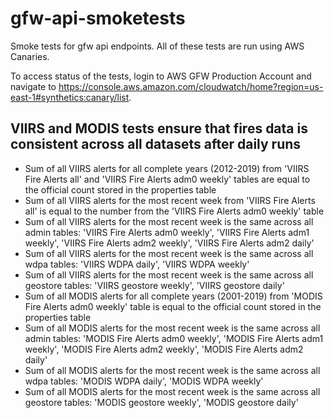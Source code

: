# gfw-api-smoketests
Smoke tests for gfw api endpoints.
All of these tests are run using AWS Canaries.

To access status of the tests, login to AWS GFW Production Account and navigate to <https://console.aws.amazon.com/cloudwatch/home?region=us-east-1#synthetics:canary/list>.

## VIIRS and MODIS tests ensure that fires data is consistent across all datasets after daily runs 

* Sum of all VIIRS alerts for all complete years (2012-2019) from 'VIIRS Fire Alerts all' and 'VIIRS Fire Alerts adm0 weekly' tables are equal to the official count stored in the properties table
* Sum of all VIIRS alerts for the most recent week from 'VIIRS Fire Alerts all' is equal to the number from the 'VIIRS Fire Alerts adm0 weekly' table 
* Sum of all VIIRS alerts for the most recent week is the same across all admin tables: 'VIIRS Fire Alerts adm0 weekly', 'VIIRS Fire Alerts adm1 weekly', 'VIIRS Fire Alerts adm2 weekly', 'VIIRS Fire Alerts adm2 daily'
* Sum of all VIIRS alerts for the most recent week is the same across all wdpa tables: 'VIIRS WDPA daily', 'VIIRS WDPA weekly'
* Sum of all VIIRS alerts for the most recent week is the same across all geostore tables: 'VIIRS geostore weekly', 'VIIRS geostore daily'
* Sum of all MODIS alerts for all complete years (2001-2019) from 'MODIS Fire Alerts adm0 weekly' table is equal to the official count stored in the properties table
* Sum of all MODIS alerts for the most recent week is the same across all admin tables: 'MODIS Fire Alerts adm0 weekly', 'MODIS Fire Alerts adm1 weekly', 'MODIS Fire Alerts adm2 weekly', 'MODIS Fire Alerts adm2 daily'
* Sum of all MODIS alerts for the most recent week is the same across all wdpa tables: 'MODIS WDPA daily', 'MODIS WDPA weekly'
* Sum of all MODIS alerts for the most recent week is the same across all geostore tables: 'MODIS geostore weekly', 'MODIS geostore daily'
